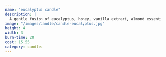 ```yaml
---
name: "eucalyptus candle"
description: |
  A gentle fusion of eucalyptus, honey, vanilla extract, almond essential oils, and our 100% natural beeswax is guaranteed to soothe and add warmth to any room.
image: "/images/candle/candle-eucalyptus.jpg"
height: 4
width: 3
burn-time: 20
cost: 15.55
category: candles
---
```

